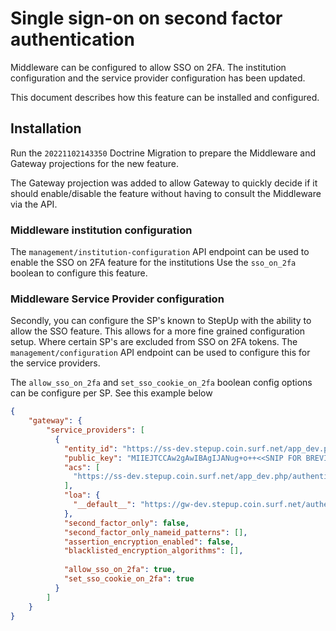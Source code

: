 # Single sign-on on second factor authentication
Middleware can be configured to allow SSO on 2FA. The institution configuration and the service provider configuration has been updated.

This document describes how this feature can be installed and configured.

## Installation
Run the `20221102143350` Doctrine Migration to prepare the Middleware and Gateway projections for the new feature.

The Gateway projection was added to allow Gateway to quickly decide if it should enable/disable the feature without having to consult the Middleware via the API.

### Middleware institution configuration
The `management/institution-configuration` API endpoint can be used to enable the SSO on 2FA feature for the institutions
Use the `sso_on_2fa` boolean to configure this feature.

### Middleware Service Provider configuration
Secondly, you can configure the SP's known to StepUp with the ability to allow the SSO feature. This allows for a more fine grained configuration setup. Where certain SP's are excluded from SSO on 2FA tokens.
The `management/configuration` API endpoint can be used to configure this for the service providers.

The `allow_sso_on_2fa` and `set_sso_cookie_on_2fa` boolean config options can be configure per SP. See this example below 

```json
{
    "gateway": {
        "service_providers": [
          {
            "entity_id": "https://ss-dev.stepup.coin.surf.net/app_dev.php/authentication/metadata",
            "public_key": "MIIEJTCCAw2gAwIBAgIJANug+o++<<SNIP FOR BREVITY>>KLV04DqzALXGj+LVmxtDvuxqC042apoIDQV",
            "acs": [
              "https://ss-dev.stepup.coin.surf.net/app_dev.php/authentication/consume-assertion"
            ],
            "loa": {
              "__default__": "https://gw-dev.stepup.coin.surf.net/authentication/loa1"
            },
            "second_factor_only": false,
            "second_factor_only_nameid_patterns": [],
            "assertion_encryption_enabled": false,
            "blacklisted_encryption_algorithms": [],
            
            "allow_sso_on_2fa": true,
            "set_sso_cookie_on_2fa": true
          }
        ]
    }
}
```
